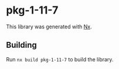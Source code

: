 # pkg-1-11-7

This library was generated with [Nx](https://nx.dev).

## Building

Run `nx build pkg-1-11-7` to build the library.
